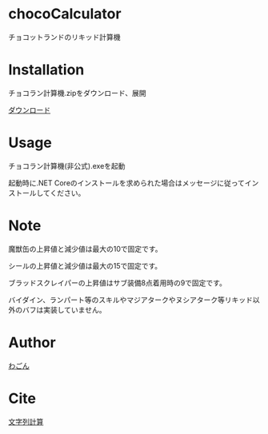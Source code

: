 # chocoCalculator
チョコットランドのリキッド計算機


# Installation
チョコラン計算機.zipをダウンロード、展開

[ダウンロード](https://github.com/wagowa5/chocoCalculator/raw/main/%E3%83%81%E3%83%A7%E3%82%B3%E3%83%A9%E3%83%B3%E8%A8%88%E7%AE%97%E6%A9%9F.zip)


# Usage
チョコラン計算機(非公式).exeを起動

起動時に.NET Coreのインストールを求められた場合はメッセージに従ってインストールしてください。


# Note
魔獣缶の上昇値と減少値は最大の10で固定です。

シールの上昇値と減少値は最大の15で固定です。

ブラッドスクレイパーの上昇値はサブ装備8点着用時の9で固定です。

バイダイン、ランパート等のスキルやマジアタークやヌシアターク等リキッド以外のバフは実装していません。


# Author
[わごん](https://twitter.com/wagowagonsha)


# Cite
[文字列計算](https://github.com/izmktr/SimpleCalc)
